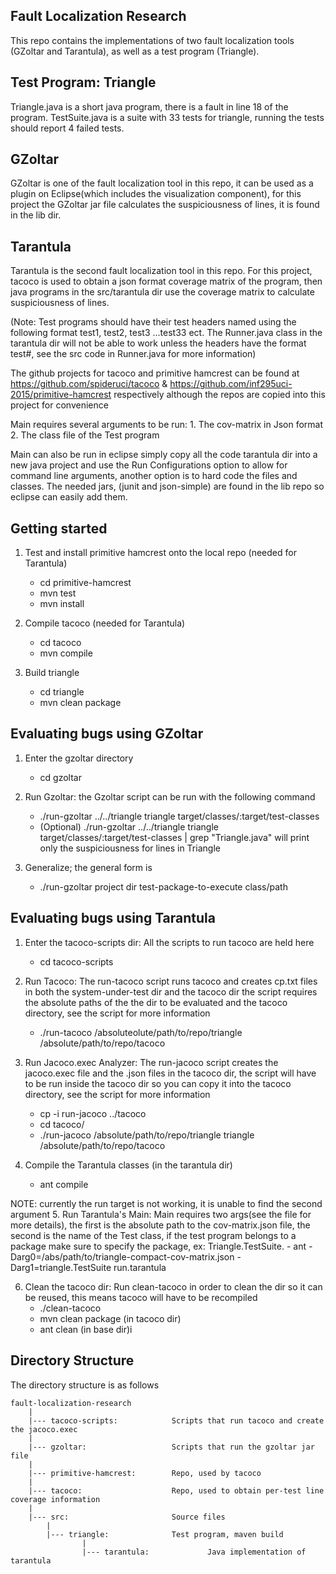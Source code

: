 Fault Localization Research 
---------------------------
This repo contains the implementations of two fault localization tools (GZoltar and Tarantula), 
as well as a test program (Triangle).

Test Program: Triangle
----------------------
Triangle.java is a short java program, there is a fault in line 18 of the program.
TestSuite.java is a suite with 33 tests for triangle, running the tests should report 4 failed tests.

GZoltar
-------
GZoltar is one of the fault localization tool in this repo, it can be used as a plugin on Eclipse(which includes the visualization component), 
for this project the GZoltar jar file calculates the suspiciousness of lines, it is found in the lib dir. 

Tarantula
---------
Tarantula is the second fault localization tool in this repo. For this project, tacoco is used to obtain a json format coverage matrix of the program, 
then java programs in the src/tarantula dir use the coverage matrix to  calculate suspiciousness of lines.

(Note: Test programs should have their test headers named using the following format test1, test2, test3 ...test33 ect. The Runner.java class in the tarantula
dir will not be able to work unless the headers have the format test#, see the src code in Runner.java for more information)

The github projects for tacoco and primitive hamcrest can be found at https://github.com/spideruci/tacoco & https://github.com/inf295uci-2015/primitive-hamcrest 
respectively although the repos are copied into this project for convenience

Main requires several arguments to be run:
	1. The cov-matrix in Json format
	2. The class file of the Test program

Main can also be run in eclipse simply copy all the code tarantula dir into a new java project and use the Run Configurations option to allow for command line arguments, another option is to hard code the files and classes. The needed jars, (junit and json-simple) are found in the lib repo so  eclipse can easily add them. 

Getting started
---------------
1. Test and install primitive hamcrest onto the local repo (needed for Tarantula)
	- cd primitive-hamcrest
	- mvn test
	- mvn install

2. Compile tacoco (needed for Tarantula)
	- cd tacoco
	- mvn compile

3. Build triangle
	- cd triangle
	- mvn clean package

Evaluating bugs using GZoltar
-----------------------------
1. Enter the gzoltar directory
	- cd gzoltar

2. Run Gzoltar: the Gzoltar script can be run with the following command
	- ./run-gzoltar ../../triangle triangle target/classes/:target/test-classes
	- (Optional) ./run-gzoltar ../../triangle triangle target/classes/:target/test-classes | grep "Triangle.java" will print only the suspiciousness for lines in Triangle

3. Generalize; the general form is 
	- ./run-gzoltar project dir test-package-to-execute class/path


Evaluating bugs using Tarantula
-------------------------------
1. Enter the tacoco-scripts dir: All the scripts to run tacoco are held here
	- cd tacoco-scripts

2. Run Tacoco: The run-tacoco script runs tacoco and creates cp.txt files in both the system-under-test dir and the tacoco dir the script requires the absolute paths of the
the dir to be evaluated and the tacoco directory, see the script for more information 
	- ./run-tacoco /absoluteolute/path/to/repo/triangle /absolute/path/to/repo/tacoco

3. Run Jacoco.exec Analyzer: The run-jacoco script creates the jacoco.exec file and the .json files in the tacoco dir, the script will have to be run inside the tacoco dir so you can copy it into the tacoco directory, see the script for more information 
	- cp -i run-jacoco ../tacoco
	- cd tacoco/
	- ./run-jacoco /absolute/path/to/repo/triangle triangle /absolute/path/to/repo/tacoco

4. Compile the Tarantula classes (in the tarantula dir)
	- ant compile	

NOTE: currently the run target is not working, it is unable to find the second argument
5. Run Tarantula's Main: Main requires two args(see the file for more details), the first is the absolute path to the cov-matrix.json file, the second is the name of the Test class, if the test program belongs to a package make sure to specify the package, ex: Triangle.TestSuite. 
	-  ant -Darg0=/abs/path/to/triangle-compact-cov-matrix.json -Darg1=triangle.TestSuite run.tarantula

6. Clean the tacoco dir: Run clean-tacoco in order to clean the dir so it can be reused, this means tacoco will have to be recompiled
	- ./clean-tacoco
	- mvn clean package (in tacoco dir)
	- ant clean (in base dir)i

Directory Structure
-------------------
The directory structure is as follows
	
	fault-localization-research
		|
		|--- tacoco-scripts:            Scripts that run tacoco and create the jacoco.exec
		|
		|--- gzoltar:                   Scripts that run the gzoltar jar file
		|
		|--- primitive-hamcrest:        Repo, used by tacoco
		|
		|--- tacoco:                    Repo, used to obtain per-test line coverage information
		|
		|--- src:                       Source files
		    |
		    |--- triangle:              Test program, maven build
                    |
                    |--- tarantula:             Java implementation of tarantula            
	



